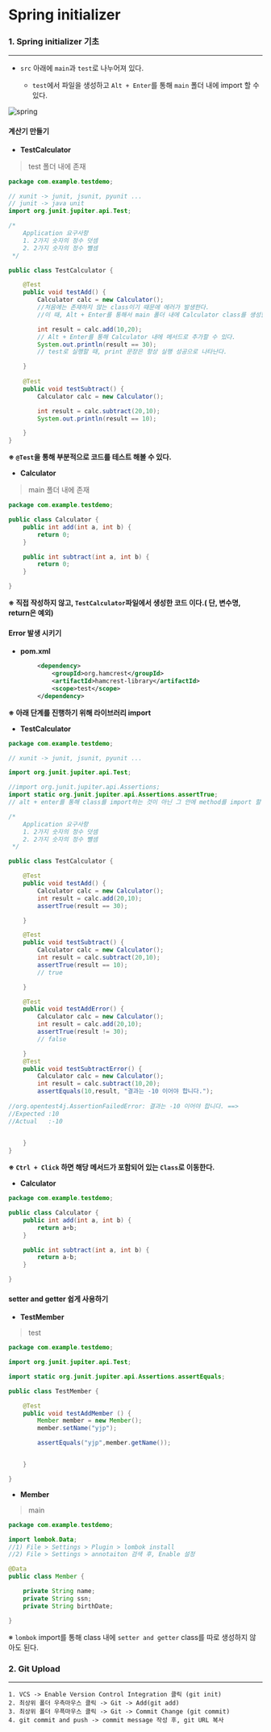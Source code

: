 # Spring initializer



### 1. Spring initializer 기초

---



- `src` 아래에 `main`과 `test`로 나누어져 있다.

  - `test`에서 파일을 생성하고 `Alt + Enter`를 통해 `main` 폴더 내에 import 할 수 있다.

  



![spring](https://user-images.githubusercontent.com/58682321/74996725-b7488700-5497-11ea-8653-eea0d69206d9.PNG)





#### 계산기 만들기



- **TestCalculator**

> test 폴더 내에 존재

```java
package com.example.testdemo;

// xunit -> junit, jsunit, pyunit ...
// junit -> java unit
import org.junit.jupiter.api.Test;

/*
    Application 요구사항
    1. 2가지 숫자의 정수 덧셈
    2. 2가지 숫자의 정수 뺄셈
 */

public class TestCalculator {

    @Test
    public void testAdd() {
        Calculator calc = new Calculator();
        //처음에는 존재하지 않는 class이기 때문에 에러가 발생한다. 
        //이 때, Alt + Enter를 통해서 main 폴더 내에 Calculator class를 생성할 수 있다.

        int result = calc.add(10,20);
        // Alt + Enter를 통해 Calculator 내에 메서드로 추가할 수 있다.
        System.out.println(result == 30);
        // test로 실행할 때, print 문장은 항상 실행 성공으로 나타난다.

    }
    
    @Test
    public void testSubtract() {
        Calculator calc = new Calculator();

        int result = calc.subtract(20,10);
        System.out.println(result == 10);

    }
}

```

**※ `@Test`을 통해 부분적으로 코드를 테스트 해볼 수 있다.**



- **Calculator**

> main 폴더 내에 존재

```java
package com.example.testdemo;

public class Calculator {
    public int add(int a, int b) {
        return 0;
    }

    public int subtract(int a, int b) {
        return 0;
    }

}

```

**※ 직접 작성하지 않고, `TestCalculator`파일에서 생성한 코드 이다.( 단, 변수명, return은 예외)**





#### Error 발생 시키기

- **pom.xml**

```xml
        <dependency>
            <groupId>org.hamcrest</groupId>
            <artifactId>hamcrest-library</artifactId>
            <scope>test</scope>
        </dependency>
```

**※ 아래 단계를 진행하기 위해 라이브러리 import**



- **TestCalculator**

```java
package com.example.testdemo;

// xunit -> junit, jsunit, pyunit ...

import org.junit.jupiter.api.Test;

//import org.junit.jupiter.api.Assertions;
import static org.junit.jupiter.api.Assertions.assertTrue;
// alt + enter를 통해 class를 import하는 것이 아닌 그 안에 method를 import 할 수 있다.

/*
    Application 요구사항
    1. 2가지 숫자의 정수 덧셈
    2. 2가지 숫자의 정수 뺄셈
 */

public class TestCalculator {

    @Test
    public void testAdd() {
        Calculator calc = new Calculator();
        int result = calc.add(20,10);
        assertTrue(result == 30);

    }

    @Test
    public void testSubtract() {
        Calculator calc = new Calculator();
        int result = calc.subtract(20,10);
        assertTrue(result == 10);
        // true

    }

    @Test
    public void testAddError() {
        Calculator calc = new Calculator();
        int result = calc.add(20,10);
        assertTrue(result != 30);
        // false

    }
    @Test
    public void testSubtractError() {
        Calculator calc = new Calculator();
        int result = calc.subtract(10,20);
        assertEquals(10,result, "결과는 -10 이어야 합니다.");
        
//org.opentest4j.AssertionFailedError: 결과는 -10 이어야 합니다. ==> 
//Expected :10
//Actual   :-10
        

    }
}

```

**※ `Ctrl + Click` 하면 해당 메서드가 포함되어 있는 `Class`로 이동한다.**



- **Calculator**

```java
package com.example.testdemo;

public class Calculator {
    public int add(int a, int b) {
        return a+b;
    }

    public int subtract(int a, int b) {
        return a-b;
    }

}
```









#### setter and getter 쉽게 사용하기



- **TestMember**

> test

```java
package com.example.testdemo;

import org.junit.jupiter.api.Test;

import static org.junit.jupiter.api.Assertions.assertEquals;

public class TestMember {

    @Test
    public void testAddMember () {
        Member member = new Member();
        member.setName("yjp");

        assertEquals("yjp",member.getName());


    }

}


```



- **Member**

> main

```java
package com.example.testdemo;

import lombok.Data;
//1) File > Settings > Plugin > lombok install
//2) File > Settings > annotaiton 검색 후, Enable 설정

@Data
public class Member {

    private String name;
    private String ssn;
    private String birthDate;

}

```

※ `lombok`  import를 통해 class 내에 `setter and getter` class를 따로 생성하지 않아도 된다.

 

### 2. Git Upload

---



```
1. VCS -> Enable Version Control Integration 클릭 (git init)
2. 최상위 폴더 우측마우스 클릭 -> Git -> Add(git add)
3. 최상위 폴더 우픅마우스 클릭 -> Git -> Commit Change (git commit)
4. git commit and push -> commit message 작성 후, git URL 복사
```

